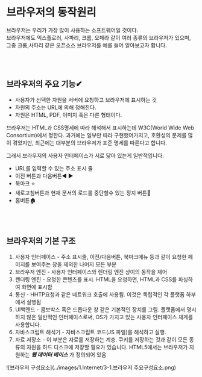 # 브라우저의 동작원리
브라우저는 우리가 가장 많이 사용하는 소프트웨어일 것이다.   
브라우저에도 익스플로러, 사파리, 크롬, 오페라 같이 여러 종류의 브라우저가 있으며,   
그중 크롬,사파리 같은 오픈소스 브라우저를 예를 들어 알아보고자 합니다.   

<br></br>
   
## 브라우저의 주요 기능✔
 - 사용자가 선택한 자원을 서버에 요청하고 브라우저에 표시하는 것 
 - 자원의 주소는 URL에 의해 정해진다. 
 - 자원은 HTML, PDF, 이미지 혹은 다른 형태이다. 

브라우저는 HTML과 CSS명세에 따라 해석해서 표시하는데 W3C(World Wide Web Consortium)에서 정한다.
과거에는 일부만 따라 구현했어가지고, 호환성의 문제를 많이 겪었지만, 최근에는 대부분의 브라우저가 표준 명세를 따른다고 합니다.

그래서 브라우저의 사용자 인터페이스가 서로 닮아 있는게 일반적입니다. 
 - URL를 입력할 수 있는 주소 표시 줄 
 - 이전 버튼과 다음버튼◀ ▶
 - 북마크 ⭐
 - 새로고침버튼과 현재 문서의 로드를 중단할수 있는 정지 버튼🔁
 - 홈버튼🏚 
   
 <br></br>
   
## 브라우저의 기본 구조
 1. 사용자 인터페이스 - 주소 표시줄, 이전/다음버튼, 북마크메뉴 등과 같이 요청한 페이지를 보여주는 창을 제외한 나머지 모든 부분
 2. 브라우저 엔진 - 사용자 인터페이스와 렌더링 엔진 상이의 동작을 제어
 3. 렌더링 엔진 - 요청한 콘텐츠를 표시. HTML을 요청하면, HTML과 CSS를 파싱하여 화면에 표시함
 4. 통신 - HHTP요청과 같은 네트워크 호출에 사용됨. 이것은 독립적인 각 플랫폼 하부에서 실행됨
 5. UI백엔드 - 콤보박스 혹은 드롭다운 창 같은 기본적인 장치를 그림. 플랫폼에서 명시하지 않은 일반적인 인터페이스로써, OS가 가지고 있는  사용자 인터페이스 체계를 사용합니다.
 6. 자바스크립트 해석기 - 자바스크립트 코드(JS 파일)를 해석하고 실행.
 7. 자료 저장소 - 이 부분은 자료를 저장하는 계층. 쿠키를 저장하는 것과 같이 모든 종류의 자원을 하드 디스크에 저장할 필요가 있습니다. HTML5에서는 브라우저가 지원하는 ***웹 데이터 베이스*** 가 정의되어 있음   

![브라우저 구성요소](../images/1.Internet/3-1.브라우저 주요구성요소.png)
